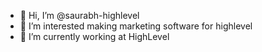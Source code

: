 - 👋 Hi, I’m @saurabh-highlevel
- 👀 I’m interested making marketing software for highlevel
- 🌱 I’m currently working at HighLevel

<!---
saurabh-highlevel/saurabh-highlevel is a ✨ special ✨ repository because its `README.md` (this file) appears on your GitHub profile.
You can click the Preview link to take a look at your changes.
--->
